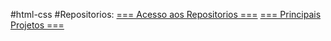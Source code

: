 #html-css
#Repositorios:
<a href="https://github.com/arth-inacio?tab=repositories">=== Acesso aos Repositorios ===</a>
<a href="https://github.com/arth-inacio/Desafios-Cursoemvideo-HTML-CSS/tree/main/Modulo1e2/Desafio-10-feito-com-as-aulas">=== Principais Projetos ===</a>